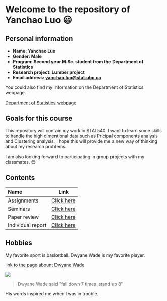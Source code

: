 # Welcome to the repository of Yanchao Luo :smiley:

## Personal information

- **Name: Yanchao Luo**
- **Gender: Male**
- **Program: Second year M.Sc. student from the Department of Statistics**
- **Research project: Lumber project**
- **Email address: yanchao.luo@stat.ubc.ca**

You could also find my information on the Department of Statistics webpage.

[Department of Statistics webpage](https://www.stat.ubc.ca/users/yanchao-luo)

## Goals for this course
This repository will contain my work in STAT540. I want to learn some skills to handle the high dimentional data such as Pricipal components analysis and Clustering analysis. I hope this will provide me a new way of thinking about my research problems.

I am also looking forward to participating in group projects with my classmates. :blush:

## Contents

Name  | Link
:------------ | :----------------------------------:
Assignments | [Click here](https://github.com/STAT540-UBC/zz_Luo-Yanchao_STAT540_2019/tree/master/Assignment)
Seminars | [Click here](https://github.com/STAT540-UBC/zz_Luo-Yanchao_STAT540_2019/tree/master/Seminars)
Paper review | [Click here](https://github.com/STAT540-UBC/zz_Luo-Yanchao_STAT540_2019/tree/master/Paper%20review)
Individual report|[Click here](https://github.com/STAT540-UBC/zz_Luo-Yanchao_STAT540_2019/blob/master/project/Individual%20report.md)

## Hobbies

My favorite sport is basketball. Dwyane Wade is my favorite player.

  [link to the page abount Dwyane Wade](https://en.wikipedia.org/wiki/Dwyane_Wade)
 
 ![](https://media3.giphy.com/media/l41YqLMPYCGqEe4ne/giphy.gif)
 

>  Dwyane Wade said "fall down 7 times ,stand up 8" 

 His words inspired me when I was in trouble.